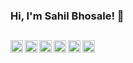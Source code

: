 ### Hi, I'm Sahil Bhosale! 👋

##

<a href="https://twitter.com/sahilbhosale63">
  <img align="left" alt="Sahil Bhosale Twitter" width="20px" src="https://cdn.jsdelivr.net/npm/simple-icons@v3/icons/twitter.svg" />
</a>

<a href="https://linkedin.com/in/sahilbhosale63">
  <img align="left" alt="Sahil Bhosale Linkdein" width="20px" src="https://cdn.jsdelivr.net/npm/simple-icons@v3/icons/linkedin.svg" />
</a>

<a href="https://github.com/sahilbhosale63">
  <img align="left" alt="Sahil Bhosale Github" width="20px" src="https://cdn.jsdelivr.net/npm/simple-icons@v3/icons/github.svg" />
</a>

<a href="https://instagram.com/the_tech_hunter">
  <img align="left" alt="Sahil Bhosale Instagram" width="20px" src="https://cdn.jsdelivr.net/npm/simple-icons@v3/icons/instagram.svg" />
</a>

<a href="https://www.facebook.com/sahil.bhosale.773">
  <img align="left" alt="Sahil Bhosale Facebook" width="20px" src="https://cdn.jsdelivr.net/npm/simple-icons@v3/icons/facebook.svg" />
</a>

<a href="https://www.youtube.com/channel/UCuZc2xBhbCqmTPm04iFLkLA">
  <img align="left" alt="Sahil Bhosale Youtube" width="20px" src="https://cdn.jsdelivr.net/npm/simple-icons@v3/icons/youtube.svg" />
</a>

<!--
**sahilbhosale63/sahilbhosale63** is a ✨ _special_ ✨ repository because its `README.md` (this file) appears on your GitHub profile.
Here are some ideas to get you started:

- 🔭 I’m currently working on ...
- 🌱 I’m currently learning ...
- 👯 I’m looking to collaborate on ...
- 🤔 I’m looking for help with ...
- 💬 Ask me about ...
- 📫 How to reach me: ...
- 😄 Pronouns: ...
- ⚡ Fun fact: ...
-->
